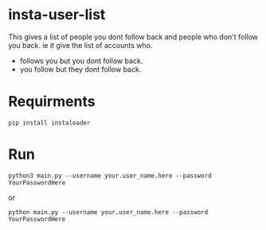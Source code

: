 # insta-user-list
This gives a list of people you dont follow back and people who don't follow you back. 
ie it give the list of accounts who.
* follows you but you dont follow back.
* you follow but they dont follow back.
# Requirments
~~~
pip install instaloader
~~~
# Run
~~~
python3 main.py --username your.user_name.here --password YourPasswordHere
~~~
or
~~~
python main.py --username your.user_name.here --password YourPasswordHere
~~~
